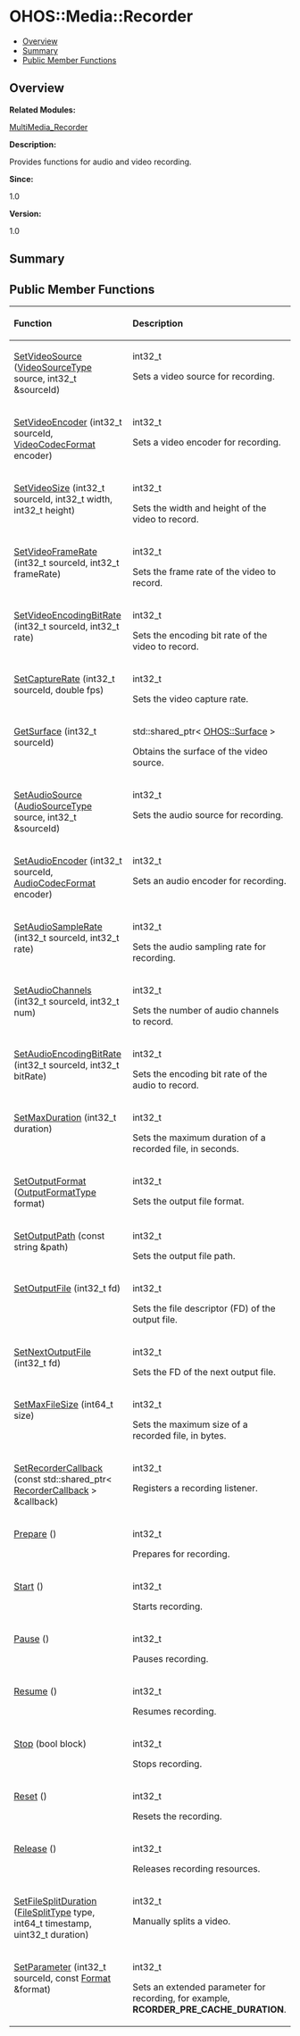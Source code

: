 # OHOS::Media::Recorder<a name="EN-US_TOPIC_0000001054598177"></a>

-   [Overview](#section467185584165633)
-   [Summary](#section1317467736165633)
-   [Public Member Functions](#pub-methods)

## **Overview**<a name="section467185584165633"></a>

**Related Modules:**

[MultiMedia\_Recorder](multimedia_recorder.md)

**Description:**

Provides functions for audio and video recording. 

**Since:**

1.0

**Version:**

1.0

## **Summary**<a name="section1317467736165633"></a>

## Public Member Functions<a name="pub-methods"></a>

<a name="table143014246165633"></a>
<table><thead align="left"><tr id="row339596745165633"><th class="cellrowborder" valign="top" width="50%" id="mcps1.1.3.1.1"><p id="p366266763165633"><a name="p366266763165633"></a><a name="p366266763165633"></a>Function</p>
</th>
<th class="cellrowborder" valign="top" width="50%" id="mcps1.1.3.1.2"><p id="p1263586020165633"><a name="p1263586020165633"></a><a name="p1263586020165633"></a>Description</p>
</th>
</tr>
</thead>
<tbody><tr id="row1250106293165633"><td class="cellrowborder" valign="top" width="50%" headers="mcps1.1.3.1.1 "><p id="p566242044165633"><a name="p566242044165633"></a><a name="p566242044165633"></a><a href="multimedia_recorder.md#ga9e12ef9700d06c7620f9e3d7b4d844ca">SetVideoSource</a> (<a href="multimedia_recorder.md#gad252d27f9ce4b6ae0756bfeaa5f34490">VideoSourceType</a> source, int32_t &amp;sourceId)</p>
</td>
<td class="cellrowborder" valign="top" width="50%" headers="mcps1.1.3.1.2 "><p id="p102084738165633"><a name="p102084738165633"></a><a name="p102084738165633"></a>int32_t </p>
<p id="p908000366165633"><a name="p908000366165633"></a><a name="p908000366165633"></a>Sets a video source for recording. </p>
</td>
</tr>
<tr id="row974998591165633"><td class="cellrowborder" valign="top" width="50%" headers="mcps1.1.3.1.1 "><p id="p13356818165633"><a name="p13356818165633"></a><a name="p13356818165633"></a><a href="multimedia_recorder.md#gad9be6914af57fcf7acb7a5398118c614">SetVideoEncoder</a> (int32_t sourceId, <a href="multimedia_mediacommon.md#ga797e6c5e38e23e730eff5bcc41427d7e">VideoCodecFormat</a> encoder)</p>
</td>
<td class="cellrowborder" valign="top" width="50%" headers="mcps1.1.3.1.2 "><p id="p1603223949165633"><a name="p1603223949165633"></a><a name="p1603223949165633"></a>int32_t </p>
<p id="p2103019723165633"><a name="p2103019723165633"></a><a name="p2103019723165633"></a>Sets a video encoder for recording. </p>
</td>
</tr>
<tr id="row1120162373165633"><td class="cellrowborder" valign="top" width="50%" headers="mcps1.1.3.1.1 "><p id="p53483968165633"><a name="p53483968165633"></a><a name="p53483968165633"></a><a href="multimedia_recorder.md#ga43c0ee5b76f58a12c2c745839184a96b">SetVideoSize</a> (int32_t sourceId, int32_t width, int32_t height)</p>
</td>
<td class="cellrowborder" valign="top" width="50%" headers="mcps1.1.3.1.2 "><p id="p894291560165633"><a name="p894291560165633"></a><a name="p894291560165633"></a>int32_t </p>
<p id="p90193403165633"><a name="p90193403165633"></a><a name="p90193403165633"></a>Sets the width and height of the video to record. </p>
</td>
</tr>
<tr id="row847218336165633"><td class="cellrowborder" valign="top" width="50%" headers="mcps1.1.3.1.1 "><p id="p605294316165633"><a name="p605294316165633"></a><a name="p605294316165633"></a><a href="multimedia_recorder.md#gaeb90d4d75d80040aeaae354abd1d29d7">SetVideoFrameRate</a> (int32_t sourceId, int32_t frameRate)</p>
</td>
<td class="cellrowborder" valign="top" width="50%" headers="mcps1.1.3.1.2 "><p id="p2140590457165633"><a name="p2140590457165633"></a><a name="p2140590457165633"></a>int32_t </p>
<p id="p994253246165633"><a name="p994253246165633"></a><a name="p994253246165633"></a>Sets the frame rate of the video to record. </p>
</td>
</tr>
<tr id="row280372027165633"><td class="cellrowborder" valign="top" width="50%" headers="mcps1.1.3.1.1 "><p id="p844081368165633"><a name="p844081368165633"></a><a name="p844081368165633"></a><a href="multimedia_recorder.md#ga4e05a76b50abf790f29f06a0c1d4ecb8">SetVideoEncodingBitRate</a> (int32_t sourceId, int32_t rate)</p>
</td>
<td class="cellrowborder" valign="top" width="50%" headers="mcps1.1.3.1.2 "><p id="p1548790628165633"><a name="p1548790628165633"></a><a name="p1548790628165633"></a>int32_t </p>
<p id="p420599176165633"><a name="p420599176165633"></a><a name="p420599176165633"></a>Sets the encoding bit rate of the video to record. </p>
</td>
</tr>
<tr id="row1702804086165633"><td class="cellrowborder" valign="top" width="50%" headers="mcps1.1.3.1.1 "><p id="p137542384165633"><a name="p137542384165633"></a><a name="p137542384165633"></a><a href="multimedia_recorder.md#ga4f4a03fe881f48515874a699118fb84a">SetCaptureRate</a> (int32_t sourceId, double fps)</p>
</td>
<td class="cellrowborder" valign="top" width="50%" headers="mcps1.1.3.1.2 "><p id="p261557995165633"><a name="p261557995165633"></a><a name="p261557995165633"></a>int32_t </p>
<p id="p252871828165633"><a name="p252871828165633"></a><a name="p252871828165633"></a>Sets the video capture rate. </p>
</td>
</tr>
<tr id="row312438250165633"><td class="cellrowborder" valign="top" width="50%" headers="mcps1.1.3.1.1 "><p id="p729272663165633"><a name="p729272663165633"></a><a name="p729272663165633"></a><a href="multimedia_recorder.md#gad633e33fbbd5efcf4057aff3cc6e2b38">GetSurface</a> (int32_t sourceId)</p>
</td>
<td class="cellrowborder" valign="top" width="50%" headers="mcps1.1.3.1.2 "><p id="p14127794165633"><a name="p14127794165633"></a><a name="p14127794165633"></a>std::shared_ptr&lt; <a href="ohos-surface.md">OHOS::Surface</a> &gt; </p>
<p id="p1984761631165633"><a name="p1984761631165633"></a><a name="p1984761631165633"></a>Obtains the surface of the video source. </p>
</td>
</tr>
<tr id="row1934877170165633"><td class="cellrowborder" valign="top" width="50%" headers="mcps1.1.3.1.1 "><p id="p1525281957165633"><a name="p1525281957165633"></a><a name="p1525281957165633"></a><a href="multimedia_recorder.md#gae287f59da8b3f1b6ca9f1c0e58a6565a">SetAudioSource</a> (<a href="multimedia_mediacommon.md#gadc3158e093b995ca7b9b6aa32388ccdd">AudioSourceType</a> source, int32_t &amp;sourceId)</p>
</td>
<td class="cellrowborder" valign="top" width="50%" headers="mcps1.1.3.1.2 "><p id="p1239201120165633"><a name="p1239201120165633"></a><a name="p1239201120165633"></a>int32_t </p>
<p id="p375194948165633"><a name="p375194948165633"></a><a name="p375194948165633"></a>Sets the audio source for recording. </p>
</td>
</tr>
<tr id="row786205736165633"><td class="cellrowborder" valign="top" width="50%" headers="mcps1.1.3.1.1 "><p id="p1890643059165633"><a name="p1890643059165633"></a><a name="p1890643059165633"></a><a href="multimedia_recorder.md#gab37c9385fa1a56f686beb73c7dcc1b1b">SetAudioEncoder</a> (int32_t sourceId, <a href="multimedia_mediacommon.md#gaa4ea6f314644ed287e0704be26c768b7">AudioCodecFormat</a> encoder)</p>
</td>
<td class="cellrowborder" valign="top" width="50%" headers="mcps1.1.3.1.2 "><p id="p367255894165633"><a name="p367255894165633"></a><a name="p367255894165633"></a>int32_t </p>
<p id="p1438802539165633"><a name="p1438802539165633"></a><a name="p1438802539165633"></a>Sets an audio encoder for recording. </p>
</td>
</tr>
<tr id="row1448670746165633"><td class="cellrowborder" valign="top" width="50%" headers="mcps1.1.3.1.1 "><p id="p848351319165633"><a name="p848351319165633"></a><a name="p848351319165633"></a><a href="multimedia_recorder.md#gab2b98616da55ec294053c0c25645c845">SetAudioSampleRate</a> (int32_t sourceId, int32_t rate)</p>
</td>
<td class="cellrowborder" valign="top" width="50%" headers="mcps1.1.3.1.2 "><p id="p1646521279165633"><a name="p1646521279165633"></a><a name="p1646521279165633"></a>int32_t </p>
<p id="p451676902165633"><a name="p451676902165633"></a><a name="p451676902165633"></a>Sets the audio sampling rate for recording. </p>
</td>
</tr>
<tr id="row2042672216165633"><td class="cellrowborder" valign="top" width="50%" headers="mcps1.1.3.1.1 "><p id="p1511307421165633"><a name="p1511307421165633"></a><a name="p1511307421165633"></a><a href="multimedia_recorder.md#ga77d76e5657cb3359e85521e08a456c7d">SetAudioChannels</a> (int32_t sourceId, int32_t num)</p>
</td>
<td class="cellrowborder" valign="top" width="50%" headers="mcps1.1.3.1.2 "><p id="p988224107165633"><a name="p988224107165633"></a><a name="p988224107165633"></a>int32_t </p>
<p id="p92762083165633"><a name="p92762083165633"></a><a name="p92762083165633"></a>Sets the number of audio channels to record. </p>
</td>
</tr>
<tr id="row1204511977165633"><td class="cellrowborder" valign="top" width="50%" headers="mcps1.1.3.1.1 "><p id="p696152686165633"><a name="p696152686165633"></a><a name="p696152686165633"></a><a href="multimedia_recorder.md#gac21a1a00c40cf58df84f1ba281b79a36">SetAudioEncodingBitRate</a> (int32_t sourceId, int32_t bitRate)</p>
</td>
<td class="cellrowborder" valign="top" width="50%" headers="mcps1.1.3.1.2 "><p id="p2069898144165633"><a name="p2069898144165633"></a><a name="p2069898144165633"></a>int32_t </p>
<p id="p688293203165633"><a name="p688293203165633"></a><a name="p688293203165633"></a>Sets the encoding bit rate of the audio to record. </p>
</td>
</tr>
<tr id="row396684159165633"><td class="cellrowborder" valign="top" width="50%" headers="mcps1.1.3.1.1 "><p id="p335447475165633"><a name="p335447475165633"></a><a name="p335447475165633"></a><a href="multimedia_recorder.md#gaf2806f0fddd17a3e59eb7c5c740470d6">SetMaxDuration</a> (int32_t duration)</p>
</td>
<td class="cellrowborder" valign="top" width="50%" headers="mcps1.1.3.1.2 "><p id="p1552032738165633"><a name="p1552032738165633"></a><a name="p1552032738165633"></a>int32_t </p>
<p id="p336886165633"><a name="p336886165633"></a><a name="p336886165633"></a>Sets the maximum duration of a recorded file, in seconds. </p>
</td>
</tr>
<tr id="row82945246165633"><td class="cellrowborder" valign="top" width="50%" headers="mcps1.1.3.1.1 "><p id="p772331002165633"><a name="p772331002165633"></a><a name="p772331002165633"></a><a href="multimedia_recorder.md#gaffb7874aae331570ecedfe609a495468">SetOutputFormat</a> (<a href="multimedia_recorder.md#ga3dfe2e61369bf1c081ce569e235354df">OutputFormatType</a> format)</p>
</td>
<td class="cellrowborder" valign="top" width="50%" headers="mcps1.1.3.1.2 "><p id="p994296957165633"><a name="p994296957165633"></a><a name="p994296957165633"></a>int32_t </p>
<p id="p1212384510165633"><a name="p1212384510165633"></a><a name="p1212384510165633"></a>Sets the output file format. </p>
</td>
</tr>
<tr id="row1370460977165633"><td class="cellrowborder" valign="top" width="50%" headers="mcps1.1.3.1.1 "><p id="p447803206165633"><a name="p447803206165633"></a><a name="p447803206165633"></a><a href="multimedia_recorder.md#gaa5c898c1ad051b5c9f115ef15d952f18">SetOutputPath</a> (const string &amp;path)</p>
</td>
<td class="cellrowborder" valign="top" width="50%" headers="mcps1.1.3.1.2 "><p id="p1089082162165633"><a name="p1089082162165633"></a><a name="p1089082162165633"></a>int32_t </p>
<p id="p1719118805165633"><a name="p1719118805165633"></a><a name="p1719118805165633"></a>Sets the output file path. </p>
</td>
</tr>
<tr id="row616348541165633"><td class="cellrowborder" valign="top" width="50%" headers="mcps1.1.3.1.1 "><p id="p523045123165633"><a name="p523045123165633"></a><a name="p523045123165633"></a><a href="multimedia_recorder.md#ga500d2bc895852fe292d7397d8450d091">SetOutputFile</a> (int32_t fd)</p>
</td>
<td class="cellrowborder" valign="top" width="50%" headers="mcps1.1.3.1.2 "><p id="p1027451029165633"><a name="p1027451029165633"></a><a name="p1027451029165633"></a>int32_t </p>
<p id="p1184555618165633"><a name="p1184555618165633"></a><a name="p1184555618165633"></a>Sets the file descriptor (FD) of the output file. </p>
</td>
</tr>
<tr id="row506349261165633"><td class="cellrowborder" valign="top" width="50%" headers="mcps1.1.3.1.1 "><p id="p1105762733165633"><a name="p1105762733165633"></a><a name="p1105762733165633"></a><a href="multimedia_recorder.md#ga8545fe87eb4bd399525e4c5fb414d7cb">SetNextOutputFile</a> (int32_t fd)</p>
</td>
<td class="cellrowborder" valign="top" width="50%" headers="mcps1.1.3.1.2 "><p id="p1480971762165633"><a name="p1480971762165633"></a><a name="p1480971762165633"></a>int32_t </p>
<p id="p1024883276165633"><a name="p1024883276165633"></a><a name="p1024883276165633"></a>Sets the FD of the next output file. </p>
</td>
</tr>
<tr id="row817278468165633"><td class="cellrowborder" valign="top" width="50%" headers="mcps1.1.3.1.1 "><p id="p1334566110165633"><a name="p1334566110165633"></a><a name="p1334566110165633"></a><a href="multimedia_recorder.md#gaeed9ee49d9d1ac1497ec79bf9639c0bc">SetMaxFileSize</a> (int64_t size)</p>
</td>
<td class="cellrowborder" valign="top" width="50%" headers="mcps1.1.3.1.2 "><p id="p1034949192165633"><a name="p1034949192165633"></a><a name="p1034949192165633"></a>int32_t </p>
<p id="p409312085165633"><a name="p409312085165633"></a><a name="p409312085165633"></a>Sets the maximum size of a recorded file, in bytes. </p>
</td>
</tr>
<tr id="row1431638596165633"><td class="cellrowborder" valign="top" width="50%" headers="mcps1.1.3.1.1 "><p id="p62245360165633"><a name="p62245360165633"></a><a name="p62245360165633"></a><a href="multimedia_recorder.md#ga882585460b0538680954ce6692610376">SetRecorderCallback</a> (const std::shared_ptr&lt; <a href="ohos-media-recordercallback.md">RecorderCallback</a> &gt; &amp;callback)</p>
</td>
<td class="cellrowborder" valign="top" width="50%" headers="mcps1.1.3.1.2 "><p id="p1919096918165633"><a name="p1919096918165633"></a><a name="p1919096918165633"></a>int32_t </p>
<p id="p1150554915165633"><a name="p1150554915165633"></a><a name="p1150554915165633"></a>Registers a recording listener. </p>
</td>
</tr>
<tr id="row770903133165633"><td class="cellrowborder" valign="top" width="50%" headers="mcps1.1.3.1.1 "><p id="p113696628165633"><a name="p113696628165633"></a><a name="p113696628165633"></a><a href="multimedia_recorder.md#ga15d2f3416bb735a0715e1e79be226387">Prepare</a> ()</p>
</td>
<td class="cellrowborder" valign="top" width="50%" headers="mcps1.1.3.1.2 "><p id="p11043979165633"><a name="p11043979165633"></a><a name="p11043979165633"></a>int32_t </p>
<p id="p1150776007165633"><a name="p1150776007165633"></a><a name="p1150776007165633"></a>Prepares for recording. </p>
</td>
</tr>
<tr id="row278460740165633"><td class="cellrowborder" valign="top" width="50%" headers="mcps1.1.3.1.1 "><p id="p418201693165633"><a name="p418201693165633"></a><a name="p418201693165633"></a><a href="multimedia_recorder.md#gac3aaa32627f0799dea65e51356b91bfb">Start</a> ()</p>
</td>
<td class="cellrowborder" valign="top" width="50%" headers="mcps1.1.3.1.2 "><p id="p1495412890165633"><a name="p1495412890165633"></a><a name="p1495412890165633"></a>int32_t </p>
<p id="p198633145165633"><a name="p198633145165633"></a><a name="p198633145165633"></a>Starts recording. </p>
</td>
</tr>
<tr id="row954418264165633"><td class="cellrowborder" valign="top" width="50%" headers="mcps1.1.3.1.1 "><p id="p1479822999165633"><a name="p1479822999165633"></a><a name="p1479822999165633"></a><a href="multimedia_recorder.md#ga71da5cc2720b336f0daadbe09d61c695">Pause</a> ()</p>
</td>
<td class="cellrowborder" valign="top" width="50%" headers="mcps1.1.3.1.2 "><p id="p1641682369165633"><a name="p1641682369165633"></a><a name="p1641682369165633"></a>int32_t </p>
<p id="p576145624165633"><a name="p576145624165633"></a><a name="p576145624165633"></a>Pauses recording. </p>
</td>
</tr>
<tr id="row112877340165633"><td class="cellrowborder" valign="top" width="50%" headers="mcps1.1.3.1.1 "><p id="p419239796165633"><a name="p419239796165633"></a><a name="p419239796165633"></a><a href="multimedia_recorder.md#gafd32ed157821800936a258a73af936be">Resume</a> ()</p>
</td>
<td class="cellrowborder" valign="top" width="50%" headers="mcps1.1.3.1.2 "><p id="p1839889986165633"><a name="p1839889986165633"></a><a name="p1839889986165633"></a>int32_t </p>
<p id="p1140600411165633"><a name="p1140600411165633"></a><a name="p1140600411165633"></a>Resumes recording. </p>
</td>
</tr>
<tr id="row1287510981165633"><td class="cellrowborder" valign="top" width="50%" headers="mcps1.1.3.1.1 "><p id="p1208373272165633"><a name="p1208373272165633"></a><a name="p1208373272165633"></a><a href="multimedia_recorder.md#ga1253f753cf9ed01dae5d57a37524dfa7">Stop</a> (bool block)</p>
</td>
<td class="cellrowborder" valign="top" width="50%" headers="mcps1.1.3.1.2 "><p id="p217018072165633"><a name="p217018072165633"></a><a name="p217018072165633"></a>int32_t </p>
<p id="p1180576065165633"><a name="p1180576065165633"></a><a name="p1180576065165633"></a>Stops recording. </p>
</td>
</tr>
<tr id="row1168502860165633"><td class="cellrowborder" valign="top" width="50%" headers="mcps1.1.3.1.1 "><p id="p2012029679165633"><a name="p2012029679165633"></a><a name="p2012029679165633"></a><a href="multimedia_recorder.md#gaebb808d5dd73b94b769b69e2b464c744">Reset</a> ()</p>
</td>
<td class="cellrowborder" valign="top" width="50%" headers="mcps1.1.3.1.2 "><p id="p1226091696165633"><a name="p1226091696165633"></a><a name="p1226091696165633"></a>int32_t </p>
<p id="p1764422601165633"><a name="p1764422601165633"></a><a name="p1764422601165633"></a>Resets the recording. </p>
</td>
</tr>
<tr id="row260258745165633"><td class="cellrowborder" valign="top" width="50%" headers="mcps1.1.3.1.1 "><p id="p1205411906165633"><a name="p1205411906165633"></a><a name="p1205411906165633"></a><a href="multimedia_recorder.md#ga116583c0d649f447c2dd272aae465cca">Release</a> ()</p>
</td>
<td class="cellrowborder" valign="top" width="50%" headers="mcps1.1.3.1.2 "><p id="p1369812567165633"><a name="p1369812567165633"></a><a name="p1369812567165633"></a>int32_t </p>
<p id="p683008274165633"><a name="p683008274165633"></a><a name="p683008274165633"></a>Releases recording resources. </p>
</td>
</tr>
<tr id="row564701217165633"><td class="cellrowborder" valign="top" width="50%" headers="mcps1.1.3.1.1 "><p id="p881448884165633"><a name="p881448884165633"></a><a name="p881448884165633"></a><a href="multimedia_recorder.md#ga952ce2fada10d701e38e4ee29139e2af">SetFileSplitDuration</a> (<a href="multimedia_recorder.md#ga8759c7e5a74964a584a716f4ec0b7edb">FileSplitType</a> type, int64_t timestamp, uint32_t duration)</p>
</td>
<td class="cellrowborder" valign="top" width="50%" headers="mcps1.1.3.1.2 "><p id="p1093949538165633"><a name="p1093949538165633"></a><a name="p1093949538165633"></a>int32_t </p>
<p id="p1242152819165633"><a name="p1242152819165633"></a><a name="p1242152819165633"></a>Manually splits a video. </p>
</td>
</tr>
<tr id="row1006686441165633"><td class="cellrowborder" valign="top" width="50%" headers="mcps1.1.3.1.1 "><p id="p1415684991165633"><a name="p1415684991165633"></a><a name="p1415684991165633"></a><a href="multimedia_recorder.md#ga05cf279a460418b22d267527c83ede15">SetParameter</a> (int32_t sourceId, const <a href="ohos-media-format.md">Format</a> &amp;format)</p>
</td>
<td class="cellrowborder" valign="top" width="50%" headers="mcps1.1.3.1.2 "><p id="p1202674427165633"><a name="p1202674427165633"></a><a name="p1202674427165633"></a>int32_t </p>
<p id="p1679135654165633"><a name="p1679135654165633"></a><a name="p1679135654165633"></a>Sets an extended parameter for recording, for example, <strong id="b2137694699165633"><a name="b2137694699165633"></a><a name="b2137694699165633"></a>RCORDER_PRE_CACHE_DURATION</strong>. </p>
</td>
</tr>
</tbody>
</table>

